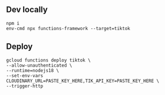 ## Dev locally

```
npm i
env-cmd npx functions-framework --target=tiktok
```

## Deploy

```
gcloud functions deploy tiktok \
--allow-unauthenticated \
--runtime=nodejs18 \
--set-env-vars CLOUDINARY_URL=PASTE_KEY_HERE,TIK_API_KEY=PASTE_KEY_HERE \
--trigger-http
```
